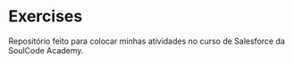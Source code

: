 # Exercises
Repositório feito para colocar minhas atividades no curso de Salesforce da SoulCode Academy.
